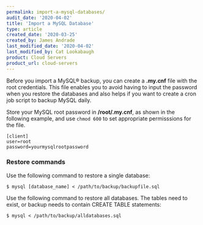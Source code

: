 ```yaml
---
permalink: import-a-mysql-databases/
audit_date: '2020-04-02'
title: 'Import a MySQL Database'
type: article
created_date: '2020-03-25'
created_by: James Andrade
last_modified_date: '2020-04-02'
last_modified_by: Cat Lookabaugh
product: Cloud Servers
product_url: cloud-servers
---
```


Before you import a MySQL&reg; backup, you can create a **.my.cnf** file with the root credentials. This file enables you to avoid having to input the password when you restore the databases and also helps if you want to create a cron job script to backup MySQL daily.

Store your MySQL root password in **/root/.my.cnf**, as shown in the following example, and use `chmod 600` to set appropriate permisssions for the file.

    [client]
    user=root
    password=yourmysqlrootpassword

### Restore commands

Use the following command to restore a single database:

    $ mysql [database_name] < /path/to/backup/backupfile.sql

Use the following command to restore all databases. The tables need to exist, or backup needs to contain CREATE TABLE statements:

    $ mysql < /path/to/backup/alldatabases.sql
